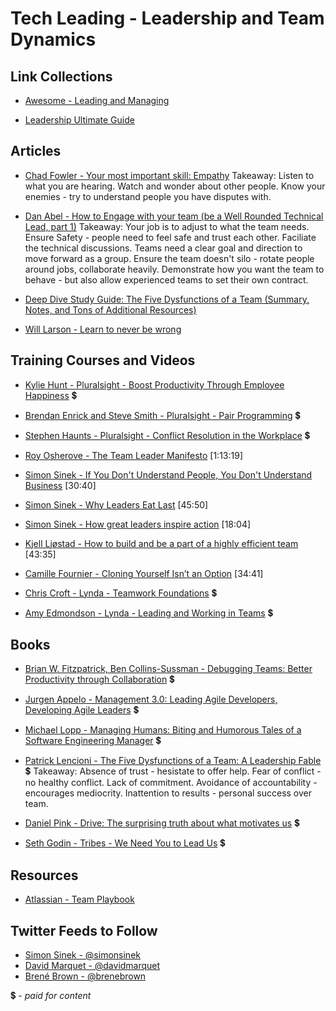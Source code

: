 # Tech Leading - Leadership and Team Dynamics

## Link Collections

- [Awesome - Leading and Managing](https://github.com/LappleApple/awesome-leading-and-managing)

- [Leadership Ultimate Guide](https://www.makingbusinessmatter.co.uk/blog/leadership-skills-ultimate-guide/)

## Articles

- [Chad Fowler - Your most important skill: Empathy](http://chadfowler.com/2014/01/19/empathy.html)
Takeaway: Listen to what you are hearing. Watch and wonder about other people. Know your enemies - try to understand people you have disputes with.

- [Dan Abel - How to Engage with your team (be a Well Rounded Technical Lead, part 1)](http://www.engineeringandcareering.co.uk/2013/10/how-to-be-well-rounded-technical-lead_20.html)
Takeaway: Your job is to adjust to what the team needs. Ensure Safety - people need to feel safe and trust each other. Faciliate the technical discussions. Teams need a clear goal and direction to move forward as a group. Ensure the team doesn't silo - rotate people around jobs, collaborate heavily. Demonstrate how you want the team to behave - but also allow experienced teams to set their own contract.

- [Deep Dive Study Guide: The Five Dysfunctions of a Team (Summary, Notes, and Tons of Additional Resources)](https://usmanconsulting.com/deep-dive-study-guide-the-five-dysfunctions-of-a-team-summary-notes-and-tons-of-additional-resources/)

- [Will Larson - Learn to never be wrong](https://lethain.com/learn-to-never-be-wrong/)

## Training Courses and Videos

- [Kylie Hunt - Pluralsight - Boost Productivity Through Employee Happiness](https://app.pluralsight.com/library/courses/boost-productivity-employee-happiness) 💲

- [Brendan Enrick and Steve Smith - Pluralsight - Pair Programming](https://app.pluralsight.com/library/courses/pair-programming) 💲

- [Stephen Haunts - Pluralsight - Conflict Resolution in the Workplace](https://app.pluralsight.com/library/courses/conflict-resolution-workplace) 💲

- [Roy Osherove - The Team Leader Manifesto](https://www.youtube.com/watch?v=_UxzetgOWlE) [1:13:19]

- [Simon Sinek - If You Don't Understand People, You Don't Understand Business](https://vimeo.com/26774102)  [30:40]

- [Simon Sinek - Why Leaders Eat Last](https://vimeo.com/79899786)  [45:50]

- [Simon Sinek - How great leaders inspire action](https://www.ted.com/talks/simon_sinek_how_great_leaders_inspire_action)  [18:04]

- [Kjell Ljøstad - How to build and be a part of a highly efficient team](https://vimeo.com/131748093)  [43:35]

- [Camille Fournier - Cloning Yourself Isn’t an Option](https://vimeo.com/139907569)  [34:41]

- [Chris Croft - Lynda - Teamwork Foundations](https://www.lynda.com/Business-Skills-tutorials/Teamwork-Fundamentals/365728-2.html) 💲

- [Amy Edmondson - Lynda - Leading and Working in Teams](https://www.lynda.com/Business-Skills-tutorials/Leading-Working-Teams/175129-2.html)  💲

## Books

- [Brian W. Fitzpatrick, Ben Collins-Sussman - Debugging Teams: Better Productivity through Collaboration](https://www.amazon.com/Debugging-Teams-Productivity-through-Collaboration/dp/1491932058) 💲

- [Jurgen Appelo - Management 3.0: Leading Agile Developers, Developing Agile Leaders](https://www.amazon.com/Management-3-0-Developers-Developing-Addison-Wesley/dp/0321712471) 💲

- [Michael Lopp - Managing Humans: Biting and Humorous Tales of a Software Engineering Manager](https://www.amazon.com/Managing-Humans-Humorous-Software-Engineering/dp/1484221575) 💲

- [Patrick Lencioni - The Five Dysfunctions of a Team: A Leadership Fable](https://www.amazon.com/Five-Dysfunctions-Team-Leadership-Fable/dp/0787960756) 💲
Takeaway: Absence of trust - hesistate to offer help. Fear of conflict - no healthy conflict. Lack of commitment. Avoidance of accountability - encourages mediocrity. Inattention to results  - personal success over team.

- [Daniel Pink - Drive: The surprising truth about what motivates us](https://www.amazon.com/Drive-Surprising-Truth-About-Motivates/dp/1594484805) 💲

- [Seth Godin - Tribes - We Need You to Lead Us](https://www.amazon.com/By-Seth-Godin-Tribes/dp/B00N4FWY66) 💲

## Resources

- [Atlassian - Team Playbook](https://www.atlassian.com/team-playbook)

## Twitter Feeds to Follow

- [Simon Sinek - @simonsinek](https://twitter.com/simonsinek)
- [David Marquet - @davidmarquet](https://twitter.com/ldavidmarquet)
- [Brené Brown - @brenebrown](https://twitter.com/BreneBrown)


💲 - *paid for content*